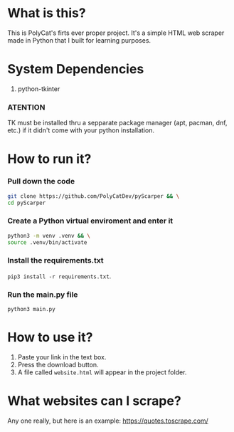 # What is this?
This is PolyCat's firts ever proper project. It's a simple HTML web scraper made in Python that I built for learning purposes.

# System Dependencies
1. python-tkinter 

### ATENTION
TK must be installed thru a sepparate package manager (apt, pacman, dnf, etc.) if it didn't come with your python installation.

# How to run it?
### Pull down the code
```bash
git clone https://github.com/PolyCatDev/pyScarper && \
cd pyScarper
```

### Create a Python virtual enviroment and enter it
```bash
python3 -m venv .venv && \
source .venv/bin/activate
``` 

### Install the requirements.txt
`pip3 install -r requirements.txt`.

### Run the main.py file
`python3 main.py`

# How to use it?
1. Paste your link in the text box.
2. Press the download button. 
3. A file called `website.html` will appear in the project folder.

# What websites can I scrape?
Any one really, but here is an example: https://quotes.toscrape.com/

